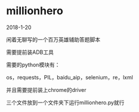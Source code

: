 # millionhero
2018-1-20

闲着无聊写的一个百万英雄辅助答题脚本

需要提前装ADB工具

需要的python模块有：

os，requests，PIL，baidu_aip，selenium，re，lxml

并且需要提前装上chrome的driver

三个文件放到一个文件夹下运行millionhero.py就行
